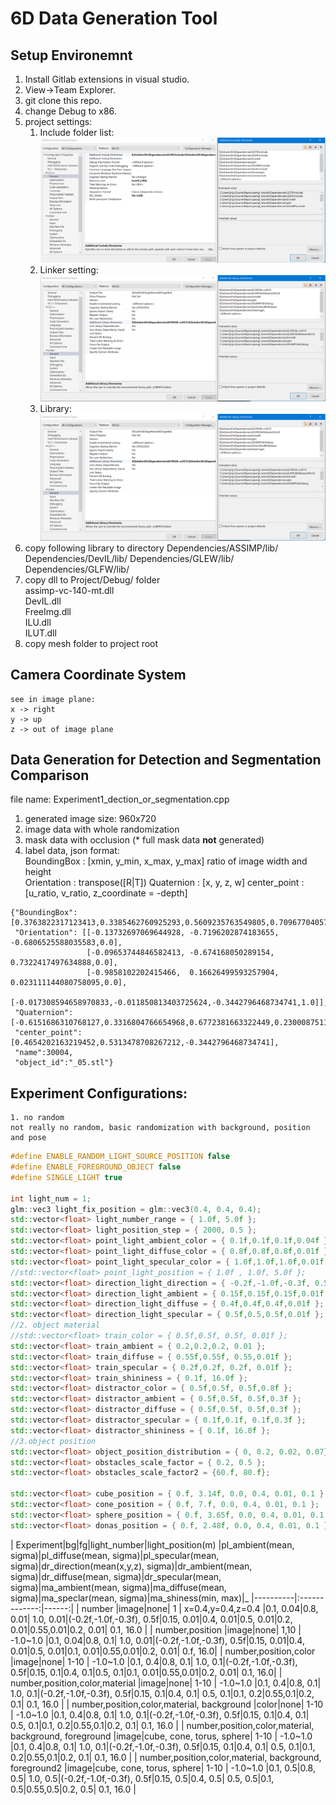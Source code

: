 # 6D Data Generation Tool

## Setup Environemnt
1. Install Gitlab extensions in visual studio.
2. View->Team Explorer.
3. git clone this repo.
4. change Debug to x86.
5. project settings: <br />
	1. Include folder list:
	![Alt Text](read_me/include_list.png)
	2. Linker setting:
    ![Alt Text](read_me/linker.png)
	3. Library:
    ![Alt Text](read_me/linker.png)
6. copy following library to directory
	Dependencies/ASSIMP/lib/
	Dependencies/DevIL/lib/
	Dependencies/GLEW/lib/
	Dependencies/GLFW/lib/
7. copy dll to Project/Debug/ folder<br />
	assimp-vc-140-mt.dll<br />
	DevIL.dll<br />
	FreeImg.dll<br />
	ILU.dll<br />
	ILUT.dll<br />
8. copy mesh folder to project root


## Camera Coordinate System
    see in image plane:
    x -> right
    y -> up
    z -> out of image plane

## Data Generation for Detection and Segmentation Comparison
file name: Experiment1_dection_or_segmentation.cpp
1. generated image size: 960x720
2. image data with whole randomization
3. mask data with occlusion (* full mask data **not** generated)
4. label data, json format: <br />
    BoundingBox : [xmin, y_min, x_max, y_max]  ratio of image width and height<br />
    Orientation : transpose([R|T])
    Quaternion : [x, y, z, w]
    center_point : [u_ratio, v_ratio, z_coordinate = -depth]
```
{"BoundingBox": [0.3763822317123413,0.3385462760925293,0.5609235763549805,0.7096770405769348],
 "Orientation": [[-0.13732697069644928, -0.7196202874183655, -0.6806525588035583,0.0],
                 [-0.09653744846582413, -0.674168050289154,  0.7322417497634888,0.0],
                 [-0.9858102202415466,  0.16626499593257904, 0.023111144080758095,0.0],
                 [-0.017308594658970833,-0.011850813403725624,-0.3442796468734741,1.0]],
 "Quaternion":   [-0.6151686310768127,0.3316804766654968,0.6772381663322449,0.23000875115394592],
 "center_point": [0.4654202163219452,0.5313478708267212,-0.3442796468734741],
 "name":30004,
 "object_id":"_05.stl"}

```

## Experiment Configurations:
    1. no random
    not really no random, basic randomization with background, position and pose
    
    
```c++
#define ENABLE_RANDOM_LIGHT_SOURCE_POSITION false
#define ENABLE_FOREGROUND_OBJECT false
#define SINGLE_LIGHT true

int light_num = 1;
glm::vec3 light_fix_position = glm::vec3(0.4, 0.4, 0.4);
std::vector<float> light_number_range = { 1.0f, 5.0f };						    //minimum>=2	maximum
std::vector<float> light_position_step = { 2000, 0.5 };						    //step_number, step_size, x,y,z min=-step_size and max=step_size
std::vector<float> point_light_ambient_color = { 0.1f,0.1f,0.1f,0.04f };     //{ 0.08f,0.08f,0.08f,0.4f };	// r mean, g mean, b mean, sigma  last change step, 0.1,0.2...
std::vector<float> point_light_diffuse_color = { 0.8f,0.8f,0.8f,0.01f };	    //
std::vector<float> point_light_specular_color = { 1.0f,1.0f,1.0f,0.01f };
//std::vector<float> point_light_position = { 1.0f , 1.0f, 5.0f };			    //start position, step size, end position (meter)
std::vector<float> direction_light_direction = { -0.2f,-1.0f,-0.3f, 0.5f };     //
std::vector<float> direction_light_ambient = { 0.15f,0.15f,0.15f,0.01f };
std::vector<float> direction_light_diffuse = { 0.4f,0.4f,0.4f,0.01f };
std::vector<float> direction_light_specular = { 0.5f,0.5,0.5f,0.01f };
//2. object material	
//std::vector<float> train_color = { 0.5f,0.5f, 0.5f, 0.01f };
std::vector<float> train_ambient = { 0.2,0.2,0.2, 0.01 };                      //{ 0.1f,0.1f, 0.1, 0.01f };
std::vector<float> train_diffuse = { 0.55f,0.55f, 0.55,0.01f };
std::vector<float> train_specular = { 0.2f,0.2f, 0.2f, 0.01f };
std::vector<float> train_shininess = { 0.1f, 16.0f };						       //minimum, maximum
std::vector<float> distractor_color = { 0.5f,0.5f, 0.5f,0.8f };
std::vector<float> distractor_ambient = { 0.5f,0.5f, 0.5f,0.3f };
std::vector<float> distractor_diffuse = { 0.5f,0.5f, 0.5f,0.3f };
std::vector<float> distractor_specular = { 0.1f,0.1f, 0.1f,0.3f };
std::vector<float> distractor_shininess = { 0.1f, 16.0f };
//3.object position
std::vector<float> object_position_distribution = { 0, 0.2, 0.02, 0.07};	      //xy_mean, z_mean, xy_sigma, z_sigma
std::vector<float> obstacles_scale_factor = { 0.2, 0.5 };						   //minimum maximum
std::vector<float> obstacles_scale_factor2 = {60.f, 80.f};

std::vector<float> cube_position = { 0.f, 3.14f, 0.0, 0.4, 0.01, 0.1 };		   //angle min,max, traslation xy_mean, z_mean, xy_sigma, z_sigma	
std::vector<float> cone_position = { 0.f, 7.f, 0.0, 0.4, 0.01, 0.1 };
std::vector<float> sphere_position = { 0.f, 3.65f, 0.0, 0.4, 0.01, 0.1 };
std::vector<float> donas_position = { 0.f, 2.48f, 0.0, 0.4, 0.01, 0.1 };
```
| Experiment|bg|fg|light_number|light_position(m) |pl_ambient(mean, sigma)|pl_diffuse(mean, sigma)|pl_specular(mean, sigma)|dr_direction(mean(x,y,z), sigma)|dr_ambient(mean, sigma)|dr_diffuse(mean, sigma)|dr_specular(mean, sigma)|ma_ambient(mean, sigma)|ma_diffuse(mean, sigma)|ma_speclar(mean, sigma)|ma_shiness(min, max)|_
|----------|:-------------:|------:|
| number |image|none|  1 | x=0.4,y=0.4,z=0.4 |0.1, 0.04|0.8, 0.01| 1.0, 0.01|(-0.2f,-1.0f,-0.3f), 0.5f|0.15, 0.01|0.4, 0.01|0.5, 0.01|0.2, 0.01|0.55,0.01|0.2, 0.01| 0.1, 16.0 |
| number,position |image|none|    1,10   |  -1.0~1.0 |0.1, 0.04|0.8, 0.1| 1.0, 0.01|(-0.2f,-1.0f,-0.3f), 0.5f|0.15, 0.01|0.4, 0.01|0.5, 0.01|0.1, 0.01|0.55,0.01|0.2, 0.01| 0.f, 16.0| 
| number,position,color |image|none| 1-10 |    -1.0~1.0 |0.1, 0.4|0.8, 0.1| 1.0, 0.1|(-0.2f,-1.0f,-0.3f), 0.5f|0.15, 0.1|0.4, 0.1|0.5, 0.1|0.1, 0.01|0.55,0.01|0.2, 0.01| 0.1, 16.0|
| number,position,color,material |image|none| 1-10 | -1.0~1.0 |0.1, 0.4|0.8, 0.1| 1.0, 0.1|(-0.2f,-1.0f,-0.3f), 0.5f|0.15, 0.1|0.4, 0.1| 0.5, 0.1|0.1, 0.2|0.55,0.1|0.2, 0.1| 0.1, 16.0 |
| number,position,color,material, background |color|none| 1-10 | -1.0~1.0 |0.1, 0.4|0.8, 0.1| 1.0, 0.1|(-0.2f,-1.0f,-0.3f), 0.5f|0.15, 0.1|0.4, 0.1| 0.5, 0.1|0.1, 0.2|0.55,0.1|0.2, 0.1| 0.1, 16.0 |
| number,position,color,material, background, foreground |image|cube, cone, torus, sphere| 1-10 | -1.0~1.0 |0.1, 0.4|0.8, 0.1| 1.0, 0.1|(-0.2f,-1.0f,-0.3f), 0.5f|0.15, 0.1|0.4, 0.1| 0.5, 0.1|0.1, 0.2|0.55,0.1|0.2, 0.1| 0.1, 16.0 |
| number,position,color,material, background, foreground2 |image|cube, cone, torus, sphere| 1-10 | -1.0~1.0 |0.1, 0.5|0.8, 0.5| 1.0, 0.5|(-0.2f,-1.0f,-0.3f), 0.5f|0.15, 0.5|0.4, 0.5| 0.5, 0.5|0.1, 0.5|0.55,0.5|0.2, 0.5| 0.1, 16.0 |